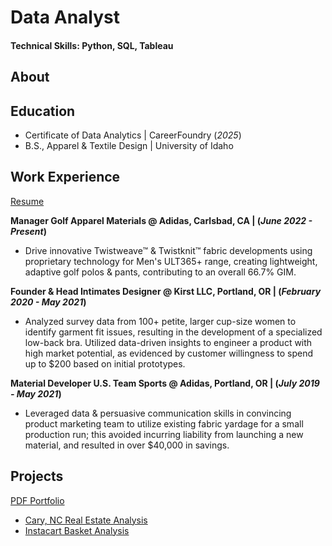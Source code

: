 # Data Analyst

#### Technical Skills: Python, SQL, Tableau

## About

## Education
- Certificate of Data Analytics | CareerFoundry (_2025_)								       		
- B.S., Apparel & Textile Design | University of Idaho

## Work Experience
<a href="https://kirstencurrie.github.io/assets/img/Currie_Kirsten_Resume.pdf" target="_blank">Resume</a>

**Manager Golf Apparel Materials @ Adidas, Carlsbad, CA | (_June 2022 - Present_)**  
- Drive innovative Twistweave™ & Twistknit™ fabric developments using proprietary technology for Men's ULT365+ range, creating lightweight, adaptive golf polos & pants, contributing to an overall 66.7% GIM.

**Founder & Head Intimates Designer @ Kirst LLC, Portland, OR | (_February 2020 - May 2021_)**
- Analyzed survey data from 100+ petite, larger cup-size women to identify garment fit issues, resulting in the development of a specialized low-back bra. Utilized data-driven insights to engineer a product with high market potential, as evidenced by customer willingness to spend up to $200 based on initial prototypes.

**Material Developer U.S. Team Sports @ Adidas, Portland, OR | (_July 2019 - May 2021_)**
- Leveraged data & persuasive communication skills in convincing product marketing team to utilize existing fabric yardage for a small production run; this avoided incurring liability from launching a new material, and resulted in over 
$40,000 in savings.

## Projects
<a href="https://kirstencurrie.github.io/assets/img/Data Portfolio_Kirsten Currie.pdf" target="_blank">PDF Portfolio</a>

- [Cary, NC Real Estate Analysis](project1.md)
- [Instacart Basket Analysis](project2.md)


